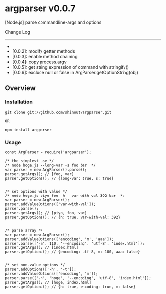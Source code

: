 argparser v0.0.7
==================
[Node.js] parse commandline-args and options

Change Log

----------------
* [0.0.1]: Release
* [0.0.2]: modify getter methods
* [0.0.3]: enable method chaining
* [0.0.4]: copy process.argv
* [0.0.5]: get string expression of command with stringify()
* [0.0.6]: exclude null or false in ArgParser.getOptionString(obj)

Overview
----------------
### Installation ###
    git clone git://github.com/shinout/argparser.git

    OR

    npm install argparser

### Usage ###
    const ArgParser = require('argparser');

    /* the simplest use */
    /* node hoge.js --long-var -s foo bar  */
    var parser = new ArgParser().parse();
    parser.getArgs(); // [foo, var]
    parser.getOptions(); // {long-var: true, s: true}


    /* set options with value */
    /* node hoge.js piyo foo -h --var-with-val 392 bar  */
    var parser = new ArgParser();
    parser.addValueOptions(['var-with-val']);
    parser.parse();
    parser.getArgs(); // [piyo, foo, var]
    parser.getOptions(); // {h: true, var-with-val: 392}


    /* parse array */
    var parser = new ArgParser();
    parser.addValueOptions(['encoding', 'm', 'aaa']);
    parser.parse(['-m', 110, '--encoding', 'utf-8', 'index.html']);
    parser.getArgs(); // [index.html]
    parser.getOptions(); // {encoding: utf-8, m: 100, aaa: false}


    /* set non-value options */
    parser.addOptions(['-h', '-t']);
    parser.addValueOptions(['encoding', 'm']);
    parser.parse(['-h', 'hoge', '--encoding', 'utf-8', 'index.html']);
    parser.getArgs(); // [hoge, index.html]
    parser.getOptions(); // {h: true, encoding: true, m: false}

